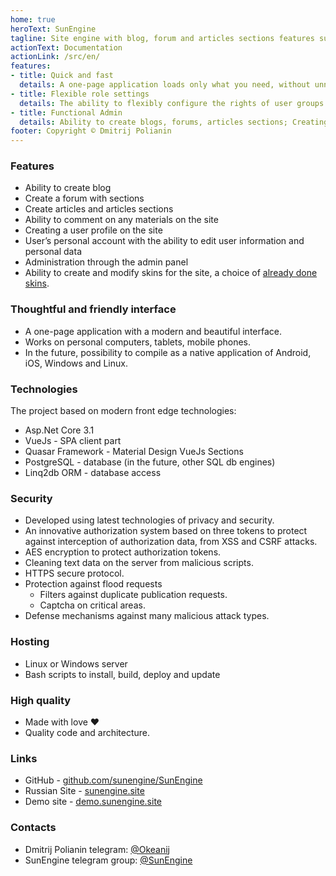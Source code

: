 ```yaml
---
home: true
heroText: SunEngine 
tagline: Site engine with blog, forum and articles sections features support, build on AspNet Core, VueJS, Quasar technologies.
actionText: Documentation
actionLink: /src/en/
features:
- title: Quick and fast
  details: A one-page application loads only what you need, without unnecessary requests (SPA). Quick access to data based on linq2db. Efficient and custom caching
- title: Flexible role settings
  details: The ability to flexibly configure the rights of user groups for each section of the site
- title: Functional Admin
  details: Ability to create blogs, forums, articles sections; Creating subsections - interactive editing of site menu, as well as additional menus, switch basic and additional skins, user groups and changing their permissions, creating site activities Sections, and other features
footer: Copyright © Dmitrij Polianin
---
```


### Features
 - Ability to create blog  
 - Create a forum with sections   
 - Create articles and articles sections  
 - Ability to comment on any materials on the site  
 - Creating a user profile on the site  
 - User’s personal account with the ability to edit user information and personal data  
 - Administration through the admin panel  
 - Ability to create and modify skins for the site, a choice of [already done skins](https://github.com/sunengine/Skins).  

### Thoughtful and friendly interface
 - A one-page application with a modern and beautiful interface.  
 - Works on personal computers, tablets, mobile phones.  
 - In the future, possibility to compile as a native application of Android, iOS, Windows and Linux.  

### Technologies
The project based on modern front edge technologies:
 - Asp.Net Core 3.1  
 - VueJs - SPA client part  
 - Quasar Framework - Material Design VueJs Sections  
 - PostgreSQL - database (in the future, other SQL db engines)  
 - Linq2db ORM - database access  
 
### Security
 - Developed using latest technologies of privacy and security.  
 - An innovative authorization system based on three tokens to protect against interception of authorization data, from XSS and CSRF attacks.  
 - AES encryption to protect authorization tokens.  
 - Cleaning text data on the server from malicious scripts.  
 - HTTPS secure protocol.  
 - Protection against flood requests  
   - Filters against duplicate publication requests.  
   - Captcha on critical areas.  
 - Defense mechanisms against many malicious attack types.  

### Hosting
 - Linux or Windows server  
 - Bash scripts to install, build, deploy and update     

### High quality
 - Made with love ❤  
 - Quality code and architecture.  

### Links
- GitHub - [github.com/sunengine/SunEngine](https://github.com/sunengine/SunEngine)
- Russian Site - [sunengine.site](https://sunengine.site)
- Demo site - [demo.sunengine.site](https://demo.sunengine.site)

### Contacts

- Dmitrij Polianin telegram: [@Okeanij](https://t.me/Okeanij)
- SunEngine telegram group: [@SunEngine](https://t.me/SunEngine)


